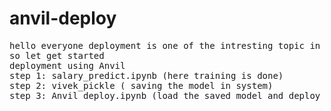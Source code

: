 # anvil-deploy
<pre>
hello everyone deployment is one of the intresting topic in Data science 
so let get started 
deployment using Anvil
step 1: salary_predict.ipynb (here training is done)  
step 2: vivek_pickle ( saving the model in system)
step 3: Anvil_deploy.ipynb (load the saved model and deploy in web through anvil -ai)
</pre>

